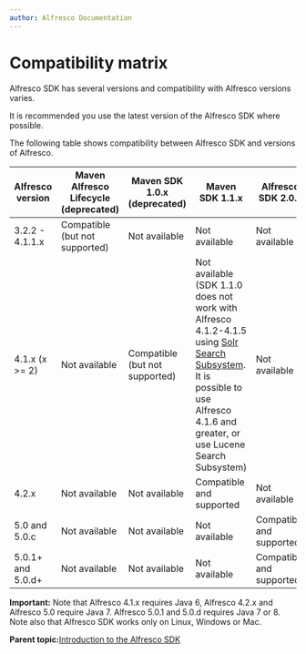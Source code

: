 ```yaml
---
author: Alfresco Documentation
---
```


# Compatibility matrix

Alfresco SDK has several versions and compatibility with Alfresco versions varies.

It is recommended you use the latest version of the Alfresco SDK where possible.

The following table shows compatibility between Alfresco SDK and versions of Alfresco.

|Alfresco version|Maven Alfresco Lifecycle \(deprecated\)|Maven SDK 1.0.x \(deprecated\)|Maven SDK 1.1.x|Alfresco SDK 2.0.x|Alfresco SDK 2.1.x|
|----------------|---------------------------------------|------------------------------|---------------|------------------|------------------|
|3.2.2 - 4.1.1.x|Compatible \(but not supported\)|Not available|Not available|Not available|Not available|
|4.1.x \(x \>= 2\)|Not available|Compatible \(but not supported\)|Not available \(SDK 1.1.0 does not work with Alfresco 4.1.2-4.1.5 using [Solr Search Subsystem](https://github.com/Alfresco/alfresco-sdk/issues/180). It is possible to use Alfresco 4.1.6 and greater, or use Lucene Search Subsystem\)|Not available|Not available|
|4.2.x|Not available|Not available|Compatible and supported|Not available|Not available|
|5.0 and 5.0.c|Not available|Not available|Not available|Compatible and supported|Not available|
|5.0.1+ and 5.0.d+|Not available|Not available|Not available|Compatible and supported|Compatible and supported|

**Important:** Note that Alfresco 4.1.x requires Java 6, Alfresco 4.2.x and Alfresco 5.0 require Java 7. Alfresco 5.0.1 and 5.0.d requires Java 7 or 8. Note also that Alfresco SDK works only on Linux, Windows or Mac.

**Parent topic:**[Introduction to the Alfresco SDK](../concepts/alfresco-sdk-introduction.md)

